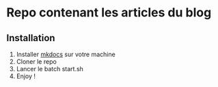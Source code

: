 # Repo contenant les articles du blog

## Installation

1. Installer [mkdocs](https://www.mkdocs.org/getting-started/) sur votre machine
2. Cloner le repo
3. Lancer le batch start.sh
4. Enjoy !
